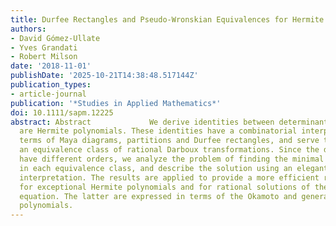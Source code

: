 ```yaml
---
title: Durfee Rectangles and Pseudo-Wronskian Equivalences for Hermite Polynomials
authors:
- David Gómez-Ullate
- Yves Grandati
- Robert Milson
date: '2018-11-01'
publishDate: '2025-10-21T14:38:48.517144Z'
publication_types:
- article-journal
publication: '*Studies in Applied Mathematics*'
doi: 10.1111/sapm.12225
abstract: Abstract             We derive identities between determinants whose entries
  are Hermite polynomials. These identities have a combinatorial interpretation in
  terms of Maya diagrams, partitions and Durfee rectangles, and serve to characterize
  an equivalence class of rational Darboux transformations. Since the determinants
  have different orders, we analyze the problem of finding the minimal order determinant
  in each equivalence class, and describe the solution using an elegant graphical
  interpretation. The results are applied to provide a more efficient representation
  for exceptional Hermite polynomials and for rational solutions of the Painlevé IV
  equation. The latter are expressed in terms of the Okamoto and generalized Hermite
  polynomials.
---
```

